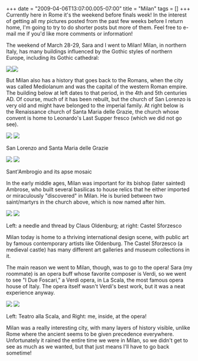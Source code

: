 +++
date = "2009-04-06T13:07:00.005-07:00"
title = "Milan"
tags = []
+++
Currently here in Rome it's the weekend before finals week!  In the interest of getting all my pictures posted from the past few weeks before I return home, I'm going to try to do shorter posts but more of them.  Feel free to e-mail me if you'd like more comments or information!

The weekend of March 28-29, Sara and I went to Milan!  Milan, in northern Italy, has many buildings influenced by the Gothic styles of northern Europe, including its Gothic cathedral:

<img src="http://2.bp.blogspot.com/_BPRHjFkCSTM/Sej1nwlQw4I/AAAAAAAAFpI/ng0H-EmI3wU/s1600-h/IMG_2935.JPG"/><img src="http://2.bp.blogspot.com/_BPRHjFkCSTM/Sej1n3oEvNI/AAAAAAAAFpQ/yeFwpEqFbVo/s1600-h/IMG_2953.JPG"/>

But Milan also has a history that goes back to the Romans, when the city was called Mediolanum and was the capital of the western Roman empire.  The building below at left dates to that period, in the 4th and 5th centuries AD.  Of course, much of it has been rebuilt, but the church of San Lorenzo is very old and might have belonged to the imperial family.  At right below is the Renaissance church of Santa Maria delle Grazie, the church whose convent is home to Leonardo's Last Supper fresco (which we did not go see).

<img src="http://3.bp.blogspot.com/_BPRHjFkCSTM/Sej1oBE4WGI/AAAAAAAAFpY/ZIfT6M-8iLQ/s1600-h/IMG_2970.JPG"/> <img src="http://2.bp.blogspot.com/_BPRHjFkCSTM/Sej14nU5ISI/AAAAAAAAFqQ/ptlDmnE6pq4/s1600-h/IMG_3012.JPG"/>

San Lorenzo and Santa Maria delle Grazie

<img src="http://1.bp.blogspot.com/_BPRHjFkCSTM/Sej1oJ7O_ZI/AAAAAAAAFpg/sBK3k5MTOhA/s1600-h/IMG_2993.JPG"/> <img src="http://2.bp.blogspot.com/_BPRHjFkCSTM/Sej1oQ8CJVI/AAAAAAAAFpo/j4RJoATZwd0/s1600-h/IMG_3005.JPG"/>

Sant'Ambrogio and its apse mosaic

In the early middle ages, Milan was important for its bishop (later sainted) Ambrose, who built several basilicas to house relics that he either imported or miraculously "discovered" in Milan.  He is buried between two saint/martyrs in the church above, which is now named after him.

<img src="http://4.bp.blogspot.com/_BPRHjFkCSTM/Sej14dlcIrI/AAAAAAAAFqI/J0JaI-HPQg8/s1600-h/IMG_3044.JPG"/> <img src="http://4.bp.blogspot.com/_BPRHjFkCSTM/Sej14CLZlDI/AAAAAAAAFqA/YNDXfUjRqsk/s1600-h/IMG_3058.JPG"/>

Left: a needle and thread by Claus Oldenburg; at right: Castel Sforzesco

Milan today is home to a thriving international design scene, with public art by famous contemporary artists like Oldenburg.  The Castel Sforzesco (a medieval castle) has many different art galleries and museum collections in it.

The main reason we went to Milan, though, was to go to the opera!  Sara (my roommate) is an opera buff whose favorite composer is Verdi, so we went to see "I Due Foscari," a Verdi opera, in La Scala, the most famous opera house of Italy.  The opera itself wasn't Verdi's best work, but it was a neat experience anyway.

<img src="http://4.bp.blogspot.com/_BPRHjFkCSTM/Sej14MlZOuI/AAAAAAAAFp4/W-DmIoyZEOs/s1600-h/IMG_3111.JPG"/> <img src="http://2.bp.blogspot.com/_BPRHjFkCSTM/Sej14DQPvHI/AAAAAAAAFpw/MKIDE-V_zj8/s1600-h/IMG_3142.JPG"/>

Left: Teatro alla Scala, and Right: me, inside, at the opera!

Milan was a really interesting city, with many layers of history visible, unlike Rome where the ancient seems to be given precedence everywhere.  Unfortunately it rained the entire time we were in Milan, so we didn't get to see as much as we wanted, but that just means I'll have to go back sometime!
